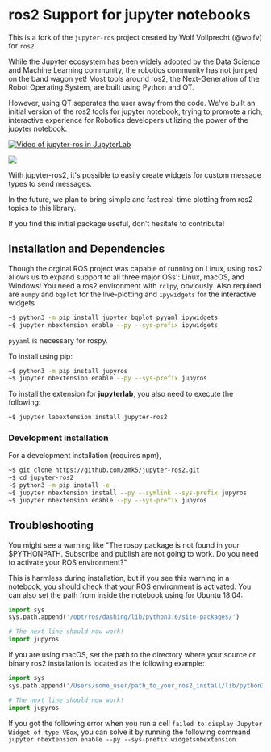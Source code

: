 # ros2 Support for jupyter notebooks

This is a fork of the `jupyter-ros` project created by Wolf Vollprecht (@wolfv) for `ros2`.

While the Jupyter ecosystem has been widely adopted by
the Data Science and Machine Learning community, the
robotics community has not jumped on the band wagon yet!
Most tools around ros2, the Next-Generation of the Robot Operating System, are
built using Python and QT.

However, using QT seperates the user away from the code.
We've built an initial version of the ros2 tools for jupyter
notebook, trying to promote a rich, interactive experience
for Robotics developers utilizing the power of the jupyter
notebook.

[![Video of jupyter-ros in JupyterLab](https://raw.githubusercontent.com/wolfv/jupyter-ros/master/docs/assets/jupyterlab-with-ros.gif)](https://www.youtube.com/watch?v=mPvYZango2E)

![](https://raw.githubusercontent.com/wolfv/jupyter-ros/master/docs/assets/screenshot.png)

With jupyter-ros2, it's possible to easily create widgets for
custom message types to send messages.

In the future, we plan to bring simple and fast real-time
plotting from ros2 topics to this library.

If you find this initial package useful, don't hesitate to
contribute!

## Installation and Dependencies

Though the orginal ROS project was capable of
running on Linux, using ros2 allows us to
expand support to all three major OSs': Linux, macOS, and Windows!
You need a ros2 environment with `rclpy`, obviously.
Also required are `numpy` and `bqplot` for the live-plotting
and `ipywidgets` for the interactive widgets

```bash
~$ python3 -m pip install jupyter bqplot pyyaml ipywidgets
~$ jupyter nbextension enable --py --sys-prefix ipywidgets
```

`pyyaml` is necessary for rospy.

To install using pip:

```bash
~$ python3 -m pip install jupyros
~$ jupyter nbextension enable --py --sys-prefix jupyros
```

To install the extension for **jupyterlab**, you also need to execute the following:

```bash
~$ jupyter labextension install jupyter-ros2
```

### Development installation

For a development installation (requires npm),

```bash
~$ git clone https://github.com/zmk5/jupyter-ros2.git
~$ cd jupyter-ros2
~$ python3 -m pip install -e .
~$ jupyter nbextension install --py --symlink --sys-prefix jupyros
~$ jupyter nbextension enable --py --sys-prefix jupyros
```

## Troubleshooting

You might see a warning like "The rospy package is not found in your $PYTHONPATH.
Subscribe and publish are not going to work. Do you need to activate your ROS environment?"

This is harmless during installation, but if you see this warning in a notebook, you should
check that your ROS environment is activated. You can also set the path from inside the notebook
using for Ubuntu 18.04:

```python
import sys
sys.path.append('/opt/ros/dashing/lib/python3.6/site-packages/')

# The next line should now work!
import jupyros
```

If you are using macOS, set the path to the directory where your source or binary ros2 installation is located as the following example:

```python
import sys
sys.path.append('/Users/some_user/path_to_your_ros2_install/lib/python3.7/site-packages/')

# The next line should now work!
import jupyros
```

If you got the following error when you run a cell ```failed to display Jupyter Widget of type VBox```,
you can solve it by running the following command ```jupyter nbextension enable --py --sys-prefix widgetsnbextension```
